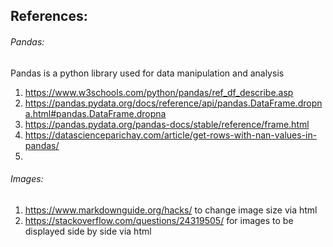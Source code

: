 ## References: 


###### Pandas:
Pandas is a python library used for data manipulation and analysis
1. https://www.w3schools.com/python/pandas/ref_df_describe.asp
2. https://pandas.pydata.org/docs/reference/api/pandas.DataFrame.dropna.html#pandas.DataFrame.dropna
3. https://pandas.pydata.org/pandas-docs/stable/reference/frame.html
4. https://datascienceparichay.com/article/get-rows-with-nan-values-in-pandas/
5. 
    

###### Images:
1. https://www.markdownguide.org/hacks/ to change image size via html 
2. https://stackoverflow.com/questions/24319505/ for images to be displayed side by side via html


